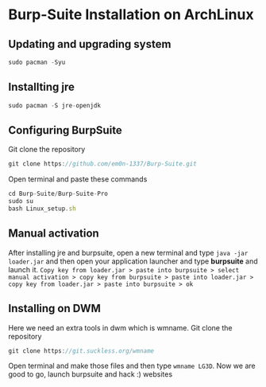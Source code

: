 # Burp-Suite Installation on ArchLinux

## Updating and upgrading system
```javascript
sudo pacman -Syu
```

## Installting jre
```javascript
sudo pacman -S jre-openjdk
```

## Configuring BurpSuite
Git clone the repository
```javascript
git clone https://github.com/em0n-1337/Burp-Suite.git
```

Open terminal and paste these commands
```javascript
cd Burp-Suite/Burp-Suite-Pro
sudo su
bash Linux_setup.sh
```


## Manual activation
After installing jre and burpsuite, open a new terminal and type ```java -jar loader.jar``` and then open your application launcher and type **burpsuite** and launch it. ```Copy key from loader.jar > paste into burpsuite > select manual activation > copy key from burpsuite > paste into loader.jar > copy key from loader.jar > paste into burpsuite > ok``` 


## Installing on DWM
Here we need an extra tools in dwm which is wmname. Git clone the repository
```javascript
git clone https://git.suckless.org/wmname
```

Open terminal and make those files and then type ```wmname LG3D```. Now we are good to go, launch burpsuite and hack :) websites
